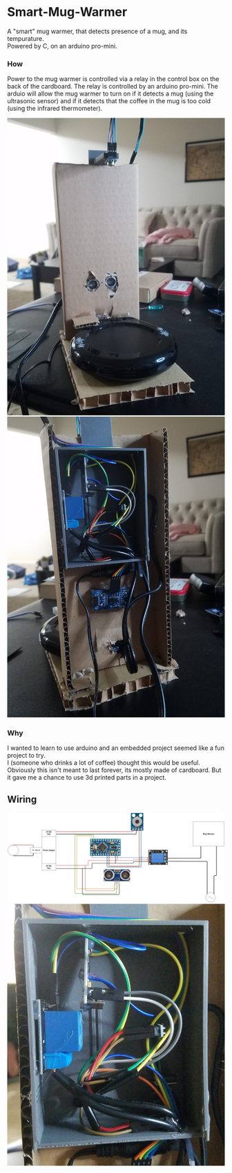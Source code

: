 # Smart-Mug-Warmer
A "smart" mug warmer, that detects presence of a mug, and its tempurature.  
Powered by C, on an arduino pro-mini.  
  
### How  
Power to the mug warmer is controlled via a relay in the control box on the back of the cardboard. The relay is controlled by
an arduino pro-mini. The arduio will allow the mug warmer to turn on if it detects a mug (using the ultrasonic sensor) and if 
it detects that the coffee in the mug is too cold (using the infrared thermometer).

![mug3](Images/3.jpg)
![mug1](Images/1.jpg)

### Why  
I wanted to learn to use arduino and an embedded project seemed like a fun project to try.  
I (someone who drinks a lot of coffee) thought this would be useful.
Obviously this isn't meant to last forever, its mostly made of cardboard. But it gave me a chance to use 3d printed parts
in a project.

## Wiring
![wiring](Images/MugWarmer.png)
![box](Images/2.jpg)


